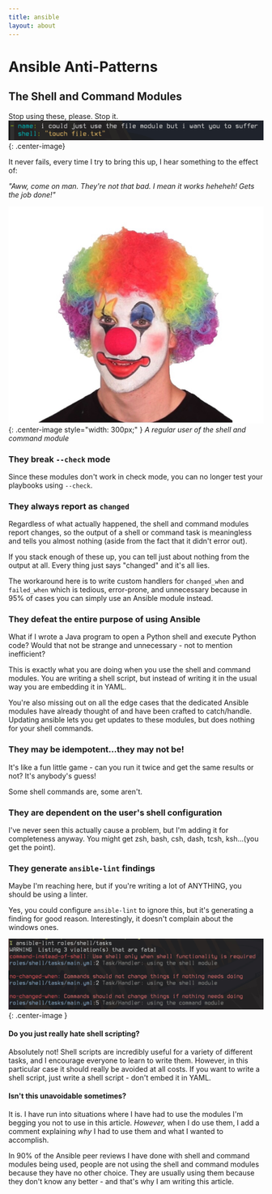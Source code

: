 ```yaml
---
title: ansible
layout: about
---
```


# Ansible Anti-Patterns

## The Shell and Command Modules
Stop using these, please. Stop it.
![Pointless shell module usage](/assets/images/file-module.jpg){: .center-image}

It never fails, every time I try to bring this up, I hear something to the effect of:

_"Aww, come on man. They're not that bad. I mean it works heheheh! Gets the job done!"_

![The guy who uses the shell module](assets/images/clown.jpg){: .center-image style="width: 300px;"  } *A regular user of the shell and command module*

### They break `--check` mode
Since these modules don't work in check mode, you can no longer test your playbooks using `--check`.

### They always report as `changed`
Regardless of what actually happened, the shell and command modules report changes, so the output of a shell or command task is meaningless and tells you almost nothing (aside from the fact that it didn't error out).

If you stack enough of these up, you can tell just about nothing from the output at all. Every thing just says "changed" and it's all lies.

The workaround here is to write custom handlers for `changed_when` and `failed_when` which is tedious, error-prone, and unnecessary because in 95% of cases you can simply use an Ansible module instead.

### They defeat the entire purpose of using Ansible
What if I wrote a Java program to open a Python shell and execute Python code? Would that not be strange and unnecessary - not to mention inefficient?

This is exactly what you are doing when you use the shell and command modules. You are writing a shell script, but instead of writing it in the usual way you are embedding it in YAML.

You're also missing out on all the edge cases that the dedicated Ansible modules have already thought of and have been crafted to catch/handle. Updating ansible lets you get updates to these modules, but does nothing for your shell commands.

### They may be idempotent...they may not be!
It's like a fun little game - can you run it twice and get the same results or not? It's anybody's guess!

Some shell commands are, some aren't.

### They are dependent on the user's shell configuration
I've never seen this actually cause a problem, but I'm adding it for completeness anyway. You might get zsh, bash, csh, dash, tcsh, ksh...(you get the point).

### They generate `ansible-lint` findings
Maybe I'm reaching here, but if you're writing a lot of ANYTHING, you should be using a linter.

Yes, you could configure `ansible-lint` to ignore this, but it's generating a finding for good reason. Interestingly, it doesn't complain about the windows ones.

![ansible-lint](/assets/images/ansible-lint.jpg){: .center-image }

#### Do you just really hate shell scripting?
Absolutely not! Shell scripts are incredibly useful for a variety of different tasks, and I encourage everyone to learn to write them. However, in this particular case it should really be avoided at all costs. If you want to write a shell script, just write a shell script - don't embed it in YAML.

#### Isn't this unavoidable sometimes?
It is. I have run into situations where I have had to use the modules I'm begging you not to use in this article. *However,* when I do use them, I add a comment explaining *why* I had to use them and what I wanted to accomplish. 

In 90% of the Ansible peer reviews I have done with shell and command modules being used, people are not using the shell and command modules because they have no other choice. They are usually using them because they don't know any better - and that's why I am writing this article.
